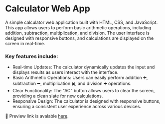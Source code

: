# Calculator Web App

A simple calculator web application built with HTML, CSS, and JavaScript. This app allows users to perform basic arithmetic operations, including addition, subtraction, multiplication, and division. The user interface is designed with responsive buttons, and calculations are displayed on the screen in real-time.

### Key features include:

- Real-time Updates: The calculator dynamically updates the input and displays results as users interact with the interface.
- Basic Arithmetic Operations: Users can easily perform addition ➕, subtraction ➖, multiplication ✖️, and division ➗ operations.
- Clear Functionality: The "AC" button allows users to clear the screen, providing a clean slate for new calculations.
- Responsive Design: The calculator is designed with responsive buttons, ensuring a consistent user experience across various devices.

🚀 Preview link is avalable [here](https://raw.githack.com/victoriakapelush/Calculator/main/index.html).
